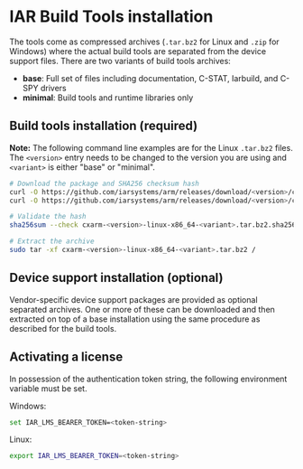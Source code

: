 # IAR Build Tools installation
The tools come as compressed archives (```.tar.bz2``` for Linux and ```.zip``` for Windows) where the actual build tools are separated from the device support files. There are two variants of build tools archives:
- **base**: Full set of files including documentation, C-STAT, Iarbuild, and C-SPY drivers
- **minimal**: Build tools and runtime libraries only

## Build tools installation (required)
<b>Note:</b> The following command line examples are for the Linux ```.tar.bz2``` files. The ```<version>``` entry needs to be changed to the version you are using and ```<variant>``` is either "base" or "minimal". 
```bash
# Download the package and SHA256 checksum hash
curl -O https://github.com/iarsystems/arm/releases/download/<version>/cxarm-<version>-linux-x86_64-<variant>.tar.bz2
curl -O https://github.com/iarsystems/arm/releases/download/<version>/cxarm-<version>-linux-x86_64-<variant>.tar.bz2.sha256
```
```bash
# Validate the hash
sha256sum --check cxarm-<version>-linux-x86_64-<variant>.tar.bz2.sha256
```
```bash
# Extract the archive
sudo tar -xf cxarm-<version>-linux-x86_64-<variant>.tar.bz2 /
```
## Device support installation (optional)
Vendor-specific device support packages are provided as optional separated archives. One or more of these can be downloaded and then extracted on top of a base installation using the same procedure as described for the build tools.

## Activating a license
In possession of the authentication token string, the following environment variable must be set.

Windows:
```bash
set IAR_LMS_BEARER_TOKEN=<token-string>
```
Linux:
```bash
export IAR_LMS_BEARER_TOKEN=<token-string>
```
